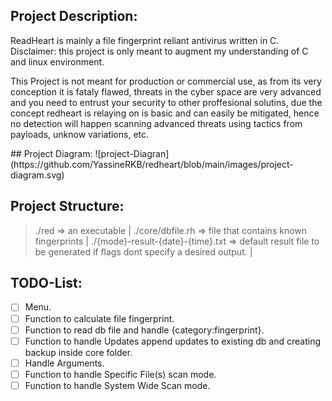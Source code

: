 ## Project Description:
ReadHeart is mainly a file fingerprint reliant antivirus written in C.
Disclaimer: this project is only meant to augment my understanding of C and linux environment.
<p>This Project is not meant for production or commercial use, as from its very conception it is fataly flawed, threats in the cyber space are very advanced and you need to entrust your security to other proffesional solutins, due the concept redheart is relaying on is basic and can easily be mitigated, hence no detection will happen scanning advanced threats using tactics from payloads, unknow variations, etc. </p>
## Project Diagram:
![project-Diagran](https://github.com/YassineRKB/redheart/blob/main/images/project-diagram.svg)

## Project Structure:
> ./red => an executable |
> ./core/dbfile.rh => file that contains known fingerprints |
> ./{mode}-result-{date}-{time}.txt => default result file to be generated if flags dont specify a desired output. |

## TODO-List:
+ [ ] Menu.
+ [ ] Function to calculate file fingerprint.
+ [ ] Function to read db file and handle {category:fingerprint}.
+ [ ] Function to handle Updates append updates to existing db and creating backup inside core folder.
+ [ ] Handle Arguments.
+ [ ] Function to handle Specific File(s) scan mode.
+ [ ] Function to handle System Wide Scan mode.
